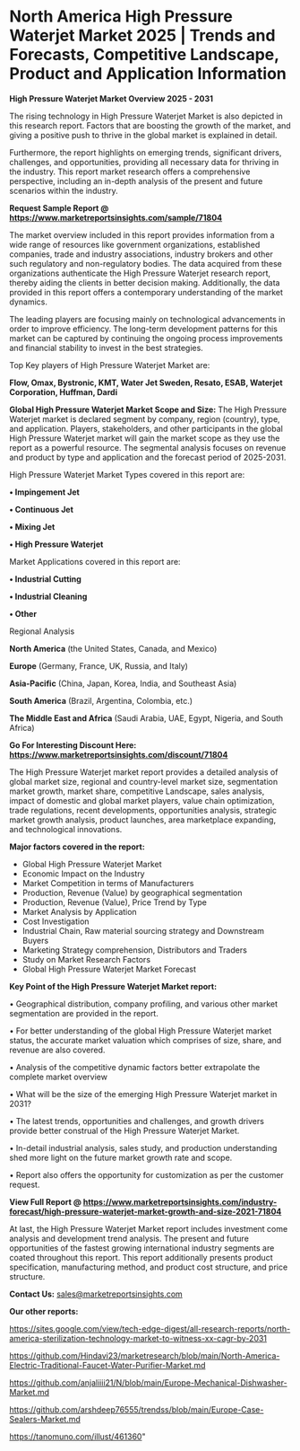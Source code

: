 # North America High Pressure Waterjet Market 2025 | Trends and Forecasts, Competitive Landscape, Product and Application Information

<Strong> High Pressure Waterjet Market Overview 2025 - 2031</strong>

The rising technology in High Pressure Waterjet Market is also depicted in this research report. Factors that are boosting the growth of the market, and giving a positive push to thrive in the global market is explained in detail.

Furthermore, the report highlights on emerging trends, significant drivers, challenges, and opportunities, providing all necessary data for thriving in the industry. This report market research offers a comprehensive perspective, including an in-depth analysis of the present and future scenarios within the industry.

<strong>Request Sample Report @ <a href=https://www.marketreportsinsights.com/sample/71804>https://www.marketreportsinsights.com/sample/71804</a></strong>

The market overview included in this report provides information from a wide range of resources like government organizations, established companies, trade and industry associations, industry brokers and other such regulatory and non-regulatory bodies. The data acquired from these organizations authenticate the High Pressure Waterjet research report, thereby aiding the clients in better decision making. Additionally, the data provided in this report offers a contemporary understanding of the market dynamics.

The leading players are focusing mainly on technological advancements in order to improve efficiency. The long-term development patterns for this market can be captured by continuing the ongoing process improvements and financial stability to invest in the best strategies.

Top Key players of High Pressure Waterjet Market are:

<strong>Flow, Omax, Bystronic, KMT, Water Jet Sweden, Resato, ESAB, Waterjet Corporation, Huffman, Dardi</strong>

<strong><b>Global High Pressure Waterjet Market Scope and Size:</b></strong>
The High Pressure Waterjet market is declared segment by company, region (country), type, and application. Players, stakeholders, and other participants in the global High Pressure Waterjet market will gain the market scope as they use the report as a powerful resource. The segmental analysis focuses on revenue and product by type and application and the forecast period of 2025-2031.

High Pressure Waterjet Market Types covered in this report are:

<strong>• Impingement Jet

• Continuous Jet

• Mixing Jet

• High Pressure Waterjet</strong>

Market Applications covered in this report are:

<strong>• Industrial Cutting

• Industrial Cleaning

• Other</strong> 

Regional Analysis

<strong>North America</strong> (the United States, Canada, and Mexico)

<strong>Europe</strong> (Germany, France, UK, Russia, and Italy)

<strong>Asia-Pacific</strong> (China, Japan, Korea, India, and Southeast Asia)

<strong>South America</strong> (Brazil, Argentina, Colombia, etc.)

<strong>The Middle East and Africa</strong> (Saudi Arabia, UAE, Egypt, Nigeria, and South Africa)

<strong>Go For Interesting Discount Here: <a href=https://www.marketreportsinsights.com/discount/71804>https://www.marketreportsinsights.com/discount/71804</a></strong>

The High Pressure Waterjet market report provides a detailed analysis of global market size, regional and country-level market size, segmentation market growth, market share, competitive Landscape, sales analysis, impact of domestic and global market players, value chain optimization, trade regulations, recent developments, opportunities analysis, strategic market growth analysis, product launches, area marketplace expanding, and technological innovations.

<strong><b>Major factors covered in the report:</b></strong>
<ul>
  <li>Global High Pressure Waterjet Market </li>
  <li>Economic Impact on the Industry</li>
  <li>Market Competition in terms of Manufacturers</li>
  <li>Production, Revenue (Value) by geographical segmentation</li>
  <li>Production, Revenue (Value), Price Trend by Type</li>
  <li>Market Analysis by Application</li>
  <li>Cost Investigation</li>
  <li>Industrial Chain, Raw material sourcing strategy and Downstream Buyers</li>
  <li>Marketing Strategy comprehension, Distributors and Traders</li>
  <li>Study on Market Research Factors</li>
  <li>Global High Pressure Waterjet Market Forecast</li>
</ul>

<strong><b>Key Point of the High Pressure Waterjet Market report:</b></strong>

• Geographical distribution, company profiling, and various other market segmentation are provided in the report.

• For better understanding of the global High Pressure Waterjet market status, the accurate market valuation which comprises of size, share, and revenue are also covered.

• Analysis of the competitive dynamic factors better extrapolate the complete market overview

• What will be the size of the emerging High Pressure Waterjet market in 2031?

• The latest trends, opportunities and challenges, and growth drivers provide better construal of the High Pressure Waterjet Market.

• In-detail industrial analysis, sales study, and production understanding shed more light on the future market growth rate and scope.

• Report also offers the opportunity for customization as per the customer request.

<strong><b>View Full Report @ <a href=https://www.marketreportsinsights.com/industry-forecast/high-pressure-waterjet-market-growth-and-size-2021-71804>https://www.marketreportsinsights.com/industry-forecast/high-pressure-waterjet-market-growth-and-size-2021-71804</a></b></strong>


At last, the High Pressure Waterjet Market report includes investment come analysis and development trend analysis. The present and future opportunities of the fastest growing international industry segments are coated throughout this report. This report additionally presents product specification, manufacturing method, and product cost structure, and price structure.

<strong>Contact Us:</strong>
sales@marketreportsinsights.com

<strong>Our other reports:</strong>

<a href=https://sites.google.com/view/tech-edge-digest/all-research-reports/north-america-sterilization-technology-market-to-witness-xx-cagr-by-2031>https://sites.google.com/view/tech-edge-digest/all-research-reports/north-america-sterilization-technology-market-to-witness-xx-cagr-by-2031</a>

<a href=https://github.com/Hindavi23/marketresearch/blob/main/North-America-Electric-Traditional-Faucet-Water-Purifier-Market.md>https://github.com/Hindavi23/marketresearch/blob/main/North-America-Electric-Traditional-Faucet-Water-Purifier-Market.md</a>

<a href=https://github.com/anjaliiii21/N/blob/main/Europe-Mechanical-Dishwasher-Market.md>https://github.com/anjaliiii21/N/blob/main/Europe-Mechanical-Dishwasher-Market.md</a>

<a href=https://github.com/arshdeep76555/trendss/blob/main/Europe-Case-Sealers-Market.md>https://github.com/arshdeep76555/trendss/blob/main/Europe-Case-Sealers-Market.md</a>

<a href=https://tanomuno.com/illust/461360>https://tanomuno.com/illust/461360</a>"
